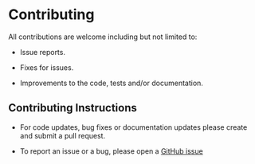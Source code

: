 # Contributing

All contributions are welcome including but not limited to:

- Issue reports.

- Fixes for issues.

- Improvements to the code, tests and/or documentation.

## Contributing Instructions

- For code updates, bug fixes or documentation updates please create and submit a pull request.

- To report an issue or a bug, please open a [GitHub issue](https://github.com/genai-musings/dallying-with-DALL-E/issues/new)
